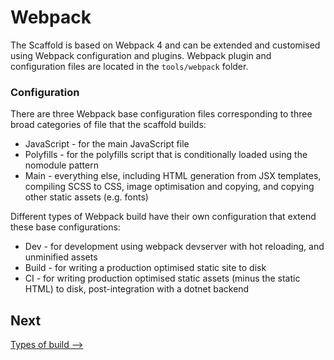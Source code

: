# Webpack

The Scaffold is based on Webpack 4 and can be extended and customised using Webpack configuration and plugins. Webpack plugin and  configuration files are located in the `tools/webpack` folder.

### Configuration
There are three Webpack base configuration files corresponding to three broad categories of file that the scaffold builds:
- JavaScript - for the main JavaScript file
- Polyfills - for the polyfills script that is conditionally loaded using the nomodule pattern
- Main - everything else, including HTML generation from JSX templates, compiling SCSS to CSS, image optimisation and copying, and copying other static assets (e.g. fonts)

Different types of Webpack build have their own configuration that extend these base configurations:
- Dev - for development using webpack devserver with hot reloading, and unminified assets
- Build - for writing a production optimised static site to disk
- CI - for writing production optimised static assets (minus the static HTML) to disk, post-integration with a dotnet backend


## Next
[Types of build ⟶](./types-of-build.md)